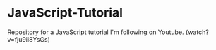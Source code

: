 # JavaScript-Tutorial
Repository for a JavaScript tutorial I'm following on Youtube. (watch?v=fju9ii8YsGs)
